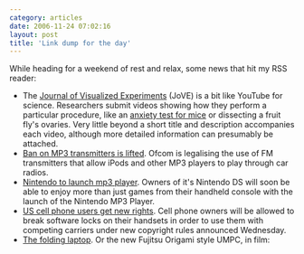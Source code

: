 ```yaml
---
category: articles
date: 2006-11-24 07:02:16
layout: post
title: 'Link dump for the day'
---
```


<p>While heading for a weekend of rest and relax, some news that hit my RSS reader:</p>

<ul>
  <li>The <a href="http://www.myjove.com/">Journal of Visualized Experiments</a> (JoVE) is a bit like YouTube for science. Researchers submit videos showing how they perform a particular procedure, like an <a href="http://www.myjove.com/index.stt?comp=ctt632e&recid=AQAAAAkAAABQcm9kdWN0SUQQAAAAAQgAAABNb3ZpZURCMWgAAAAAAAAAAAAAALAGAAA:&uiinfo=C1_ctt632e:ck1rdbk,C24_ctt632e:cnz3b5s,C3_ctt632e:false,C15_ctt632e:true,C20_ctt632e:false,C15_ck1rdbk:false,C17_ck1rdbk:false,&extra=c18jdh42">anxiety test for mice</a> or <a hrf="http://www.myjove.com/Details.htm?ID=52&VID=28">dissecting a fruit fly's ovaries</a>. Very little beyond a short title and description accompanies each video, although more detailed information can presumably be attached.</li>
  <li><a href="http://news.bbc.co.uk/1/hi/uk_politics/6177820.stm">Ban on MP3 transmitters is lifted</a>. Ofcom is legalising the use of FM transmitters that allow iPods and other MP3 players to play through car radios.</li>
  <li><a href="http://www.pocket-lint.co.uk/news/news.phtml/5578/6602/Nintendo-mp3-player-ds-gba.phtml">Nintendo to launch mp3 player</a>. Owners of it's Nintendo DS will soon be able to enjoy more than just games from their handheld console with the launch of the Nintendo MP3 Player.</li>
  <li><a href="http://edition.cnn.com/2006/TECH/11/23/digital.copyright.ap/index.html">US cell phone users get new rights</a>. Cell phone owners will be allowed to break software locks on their handsets in order to use them with competing carriers under new copyright rules announced Wednesday.</li>
  <li><a href="http://www.t3.co.uk/news/247/general/general/folding_laptop_filmed!">The folding laptop</a>. Or the new Fujitsu Origami style UMPC, in film:</li>
</ul>

<iframe title="Link dump for the day" width="480" height="300" data-src="//www.youtube.com/embed/oPl9c198KHY" frameborder="0" allowfullscreen></iframe>
